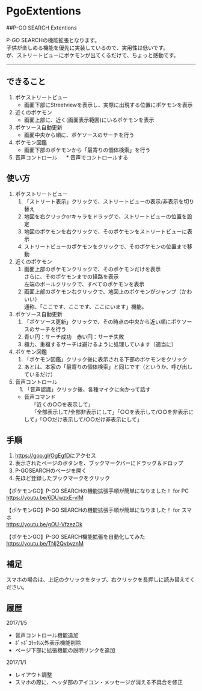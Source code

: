 # PgoExtentions
##P-GO SEARCH Extentions

P-GO SEARCHの機能拡張となります。  
子供が楽しめる機能を優先に実装しているので、実用性は低いです。  
が、ストリートビューにポケモンが出てくるだけで、ちょっと感動です。  
___
できること  
---
1. ポケストリートビュー  
    * 画面下部にStreetviewを表示し、実際に出現する位置にポケモンを表示
2. 近くのポケモン  
    * 画面上部に、近く(画面表示範囲)にいるポケモンを表示  
3. ポケソース自動更新  
    * 画面中央から順に、ポケソースのサーチを行う  
4. ポケモン図鑑  
    * 画面下部のポケモンから「最寄りの個体検索」を行う  
5. 音声コントロール  
    * 音声でコントロールする  

使い方 
---
1. ポケストリートビュー  
    1. 「ストリート表示」クリックで、ストリートビューの表示/非表示を切り替え
    2. 地図を右クリックorキャラをドラッグで、ストリートビューの位置を設定
    3. 地図のポケモンを右クリックで、そのポケモンをストリートビューに表示
    4. ストリートビューのポケモンをクリックで、そのポケモンの位置まで移動
2. 近くのポケモン  
    1. 画面上部のポケモンクリックで、そのポケモンだけを表示  
    さらに、そのポケモンまでの経路を表示  
    左端のボールクリックで、すべてのポケモンを表示  
    2. 画面上部のポケモン右クリックで、地図上のポケモンがジャンプ（かわいい）  
    通称、「ここです、ここです、ここにいます」機能。　  
3. ポケソース自動更新  
    1. 「ポケソース更新」クリックで、その時点の中央から近い順にポケソースのサーチを行う  
    2. 青い円：サーチ成功　赤い円：サーチ失敗  
    3. 極力、重複するサーチは避けるように処理しています（適当に）   
4. ポケモン図鑑  
    1. 「ポケモン図鑑」クリック後に表示される下部のポケモンをクリック  
    2. あとは、本家の「最寄りの個体検索」と同じです（というか、呼び出しているだけ）  
5. 音声コントロール  
    1. 「音声認識」クリック後、各種マイクに向かって話す
    * 音声コマンド  
    　「近くの○○を表示して」  
      「全部表示して/全部非表示にして」「○○を表示して/○○を非表示にして」「○○だけ表示して/○○だけ非表示にして」

手順
---
1. <https://goo.gl/OgEgfD>にアクセス  
2. 表示されたページのボタンを、ブックマークバーにドラッグ＆ドロップ  
3. P-GOSEARCHのページを開く  
4. 先ほど登録したブックマークをクリック  

【ポケモンGO】P-GO SEARCHの機能拡張手順が簡単になりました！ for PC  
https://youtu.be/6DUwzxE-vlM

【ポケモンGO】P-GO SEARCHの機能拡張手順が簡単になりました！ for スマホ  
https://youtu.be/gOU-VfzezOk

【ポケモンGO】P-GO SEARCH機能拡張を自動化してみた  
https://youtu.be/TNj2QvbvznM

補足
---
スマホの場合は、上記のクリックをタップ、右クリックを長押しに読み替えてください。  

履歴
---
2017/1/5  
* 音声コントロール機能追加
* ﾎﾟｯﾎﾟｺﾗｯﾀ以外表示機能削除
* ページ下部に拡張機能の説明リンクを追加

2017/1/1  
* レイアウト調整
* スマホの際に、ヘッダ部のアイコン・メッセージが消える不具合を修正
